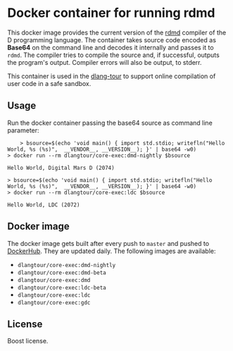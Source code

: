 # Docker container for running rdmd

This docker image provides the current version of the
[rdmd](https://dlang.org) compiler of the D programming language.
The container takes source code encoded as **Base64** on the command line and
decodes it internally and passes it to `rdmd`. The compiler
tries to compile the source and, if successful, outputs
the program's output. Compiler errors will also be output,
to stderr.

This container is used in the [dlang-tour](https://github.com/dlang-tour/core)
to support online compilation of user code in a safe sandbox.

## Usage

Run the docker container passing the base64 source as
command line parameter:

        > bsource=$(echo 'void main() { import std.stdio; writefln("Hello World, %s (%s)",  __VENDOR__, __VERSION__); }' | base64 -w0)
	> docker run --rm dlangtour/core-exec:dmd-nightly $bsource

	Hello World, Digital Mars D (2074)
	
	> bsource=$(echo 'void main() { import std.stdio; writefln("Hello World, %s (%s)",  __VENDOR__, __VERSION__); }' | base64 -w0)
	> docker run --rm dlangtour/core-exec:ldc $bsource

	Hello World, LDC (2072)

## Docker image

The docker image gets built after every push to `master` and pushed to [DockerHub](https://hub.docker.com/r/dlang-tour/core-exec/).
They are updated daily.
The following images are available:

- `dlangtour/core-exec:dmd-nightly`
- `dlangtour/core-exec:dmd-beta`
- `dlangtour/core-exec:dmd`
- `dlangtour/core-exec:ldc-beta`
- `dlangtour/core-exec:ldc`
- `dlangtour/core-exec:gdc`

## License

Boost license.

